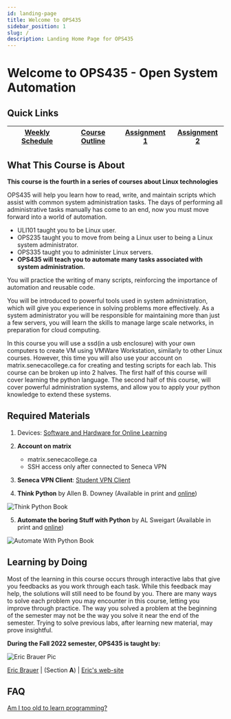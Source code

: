 ```yaml
---
id: landing-page
title: Welcome to OPS435
sidebar_position: 1
slug: /
description: Landing Home Page for OPS435
---
```


# Welcome to OPS435 - Open System Automation

## Quick Links

| [Weekly Schedule](./weekly-schedule.md) | [Course Outline](https://scs.senecac.on.ca/course/ops435) | [Assignment 1](/B-Assignments/assignment1.md) | [Assignment 2](/B-Assignments/assignment2.md) |
| --- | --- | --- | --- |

## What This Course is About

**This course is the fourth in a series of courses about Linux technologies**

OPS435 will help you learn how to read, write, and maintain scripts which assist with common system administration tasks. The days of performing all administrative tasks manually has come to an end, now you must move forward into a world of automation.

- ULI101 taught you to be Linux user.
- OPS235 taught you to move from being a Linux user to being a Linux system administrator.
- OPS335 taught you to administer Linux servers.
- **OPS435 will teach you to automate many tasks associated with system administration.**

You will practice the writing of many scripts, reinforcing the importance of automation and reusable code. 

You will be introduced to powerful tools used in system administration, which will give you experience in solving problems more effectively. As a system administrator you will be responsible for maintaining more than just a few servers, you will learn the skills to manage large scale networks, in preparation for cloud computing.

In this course you will use a ssd(in a usb enclosure) with your own computers to create VM using VMWare Workstation, similarly to other Linux courses. However, this time you will also use your account on matrix.senecacollege.ca for creating and testing scripts for each lab. This course can be broken up into 2 halves. The first half of this course will cover learning the python language. The second half of this course, will cover powerful administration systems, and allow you to apply your python knowledge to extend these systems.

## Required Materials

1. Devices:	[Software and Hardware for Online Learning](https://www.senecacollege.ca/student-services-and-support/technical-requirements-for-online-learning.html)
2. **Account on matrix**
    
      - matrix.senecacollege.ca
      - SSH access only after connected to Seneca VPN

3. **Seneca VPN Client**: [Student VPN Client](https://inside.senecacollege.ca/its/services/vpn/)
4. **Think Python** by Allen B. Downey (Available in print and [online](http://greenteapress.com/wp/think-python-2e/))

![Think Python Book](https://wiki.cdot.senecacollege.ca/w/imgs/Thinkpython.png "Image of Think Python Book cover")

5. **Automate the boring Stuff with Python** by AL Sweigart (Available in print and [online](https://automatetheboringstuff.com/))

![Automate With Python Book](https://wiki.cdot.senecacollege.ca/w/imgs/Automatewithpython.png "Image of Automate With Python Book cover")

## Learning by Doing

Most of the learning in this course occurs through interactive labs that give you feedbacks as you work through each task. While this feedback may help, the solutions will still need to be found by you. There are many ways to solve each problem you may encounter in this course, letting you improve through practice. The way you solved a problem at the beginning of the semester may not be the way you solve it near the end of the semester. Trying to solve previous labs, after learning new material, may prove insightful.

**During the Fall 2022 semester, OPS435 is taught by:**

![Eric Brauer Pic](https://wiki.cdot.senecacollege.ca/w/imgs/Eric_brauer.jpg)

[Eric Brauer](mailto:eric.brauer@senecacollege.ca) \| (Section **A**) \| [Eric's web-site](https://ericbrauer.github.io/)

## FAQ

[Am I too old to learn programming?](https://inventwithpython.com/blog/2012/09/27/am-i-too-old-to-learn-programming/)

